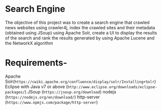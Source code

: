 # Search Engine
The objective of this project was to create a search engine that crawled news websites using crawler4j, index the crawled sites and their metadata (obtained using JSoup) using Apache Solr, create a UI to display the results of the search and rank the results generated by using Apache Lucene and the NetworkX algorithm

# Requirements-
Apache Solr(`https://cwiki.apache.org/confluence/display/solr/Installing+Solr`)
Eclipse with Java v7 or above (`http://www.eclipse.org/downloads/eclipse-packages/`)
JSoup (`https://jsoup.org/download`)
nodejs (`https://nodejs.org/en/download/`)
http-server (`https://www.npmjs.com/package/http-server`)


